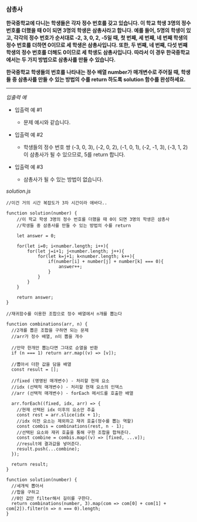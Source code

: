 ### 삼총사

**한국중학교에 다니는 학생들은 각자 정수 번호를 갖고 있습니다. 이 학교 학생 3명의 정수 번호를 더했을 때 0이 되면 3명의 학생은 삼총사라고 합니다. 예를 들어, 5명의 학생이 있고, 각각의 정수 번호가 순서대로 -2, 3, 0, 2, -5일 때, 첫 번째, 세 번째, 네 번째 학생의 정수 번호를 더하면 0이므로 세 학생은 삼총사입니다. 또한, 두 번째, 네 번째, 다섯 번째 학생의 정수 번호를 더해도 0이므로 세 학생도 삼총사입니다. 따라서 이 경우 한국중학교에서는 두 가지 방법으로 삼총사를 만들 수 있습니다.**

**한국중학교 학생들의 번호를 나타내는 정수 배열 number가 매개변수로 주어질 때, 학생들 중 삼총사를 만들 수 있는 방법의 수를 return 하도록 solution 함수를 완성하세요.**

---

_입출력 예_

- 입출력 예 #1

  - 문제 예시와 같습니다.

- 입출력 예 #2

  - 학생들의 정수 번호 쌍 (-3, 0, 3), (-2, 0, 2), (-1, 0, 1), (-2, -1, 3), (-3, 1, 2) 이 삼총사가 될 수 있으므로, 5를 return 합니다.

- 입출력 예 #3

  - 삼총사가 될 수 있는 방법이 없습니다.

_solution.js_

```
//이건 거의 시간 복잡도가 3차 시간이라 에바다..

function solution(number) {
    //이 학교 학생 3명의 정수 번호를 더했을 때 0이 되면 3명의 학생은 삼총사
    //학생들 중 삼총사를 만들 수 있는 방법의 수를 return

    let answer = 0;

    for(let i=0; i<number.length; i++){
        for(let j=i+1; j<number.length; j++){
            for(let k=j+1; k<number.length; k++){
                if(number[i] + number[j] + number[k] === 0){
                    answer++;
                }
            }
        }
    }

    return answer;
}
```

```
//재귀함수를 이용한 조합으로 정수 배열에서 n개를 뽑는다

function combinations(arr, n) {
  //2개를 뽑은 조합을 구하면 되는 문제
  //arr가 정수 배열, n이 뽑을 개수

  //만약 한개만 뽑는다면 그대로 순열을 반환
  if (n === 1) return arr.map((v) => [v]);

  //뽑아서 더한 값을 담을 배열
  const result = [];

  //fixed (명명된 매개변수) - 처리할 현재 요소
  //idx (선택적 매개변수) - 처리할 현재 요소의 인덱스
  //arr (선택적 매개변수) - forEach 메서드를 호출한 배열

  arr.forEach((fixed, idx, arr) => {
    //현재 선택된 idx 이후의 요소만 추출
    const rest = arr.slice(idx + 1);
    //idx 이전 요소는 제외하고 재귀 호출(정수를 뽑는 역할)
    const combis = combinations(rest, n - 1);
    //선택된 요소와 재귀 호출을 통해 구한 조합을 합쳐준다.
    const combine = combis.map((v) => [fixed, ...v]);
    //result에 결과값을 넣어준다.
    result.push(...combine);
  });

  return result;
}

function solution(number) {
  //세개씩 뽑아서
  //합을 구하고
  //0인 값만 filter해서 길이를 구한다.
  return combinations(number, 3).map(com => com[0] + com[1] + com[2]).filter(n => n === 0).length;
}
```
